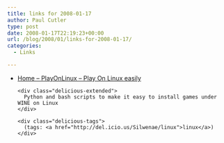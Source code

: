 ```yaml
---
title: links for 2008-01-17
author: Paul Cutler
type: post
date: 2008-01-17T22:19:23+00:00
url: /blog/2008/01/links-for-2008-01-17/
categories:
  - Links

---
```

<ul class="delicious">
  <li>
    <div class="delicious-link">
      <a href="http://www.playonlinux.com/en">Home &#8211; PlayOnLinux &#8211; Play On Linux easily</a>
    </div>
    
    <div class="delicious-extended">
      Python and bash scripts to make it easy to install games under WINE on Linux
    </div>
    
    <div class="delicious-tags">
      (tags: <a href="http://del.icio.us/Silwenae/linux">linux</a>)
    </div>
  </li>
</ul>